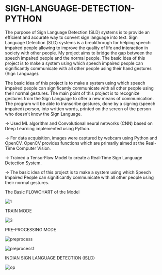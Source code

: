 # SIGN-LANGUAGE-DETECTION-PYTHON

The purpose of Sign Language Detection (SLD) systems is to provide an efficient and accurate way to convert sign language into text. Sign Language Detection (SLD) systems is a breakthrough for helping speech impaired people allowing to improve the quality of life and interaction in society with other people.
My project aims to bridge the gap between the speech impaired people and the normal people. The basic idea of this project is to make a system using which speech impaired people can significantly communicate with all other people using their hand gestures (Sign Language).  

The basic idea of this project is to make a system using which speech impaired people can significantly communicate with all other people using their normal gestures. 
The main point of this project is to recognize gestures from the Sign Language to offer a new means of communication. The program will be able to transcribe gestures, done by a signing (speech impaired) person, into written words, printed on the screen of the person who doesn't know the Sign Language.

-> Used ML algorithm and Convolutional neural networks (CNN) based on Deep Learning 
implemented using Python.

-> For data acquisition, images were captured by webcam using Python and OpenCV. OpenCV 
provides functions which are primarily aimed at the Real-Time Computer Vision.

-> Trained a TensorFlow Model to create a Real-Time Sign Language Detection System. 

-> The basic idea of this project is to make a system using which Speech Impaired People can 
significantly communicate with all other people using their normal gestures.


The Basic FLOWCHART of the Model 

![1](https://user-images.githubusercontent.com/114558761/194708613-bcfc8376-7a2e-4d10-9271-a9918dfd695c.jpg)



TRAIN MODE

![3](https://user-images.githubusercontent.com/114558761/194708623-6c3be772-f79f-4ad2-a0a4-0b7568bad8a1.jpg)



PRE-PROCESSING MODE

![preprocess](https://user-images.githubusercontent.com/114558761/194708636-0c6fbc89-b7f0-4184-8565-67847426c6d4.jpg)


![preprocess1](https://user-images.githubusercontent.com/114558761/194708645-654b686b-a83f-4929-a638-2028eb379c0f.jpg)


INDIAN SIGN LANGUAGE DETECTION (ISLD)

![op](https://user-images.githubusercontent.com/114558761/194708651-d4807ac5-f45b-4977-9bc6-24c91256c82d.jpg)


